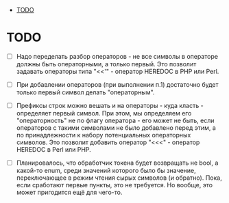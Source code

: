- [TODO](#todo)

# TODO

 - [ ] Надо переделать разбор операторов - не все символы в операторе должны быть операторными, а только первый.
       Это позволит задавать операторы типа "<<'" - оператор HEREDOC в PHP или Perl.
 - [ ] При добавлении операторов (при выполнении п.1) достаточно будет только первый символ делать "операторным".
 - [ ] Префиксы строк можно вешать и на операторы - куда класть - определяет первый символ. При этом,
       мы определяем его "операторность" не по флагу оператора - его может не быть, если операторов с такими символами
       не было добавлено перед этим, а по принадлежности к набору потенциальных операторных символов.
       Это позволит добавить оператор "<<<" - оператор HEREDOC в Perl или PHP.
 - [ ] Планировалось, что обработчик токена будет возвращать не bool, а какой-то enum, среди значений которого было
       бы значение, переключающее в режим чтения сырых символов (и обратно). Пока, если сработают первые пункты,
       это не требуется. Но вообще, это может пригодится ещё для чего-то.


